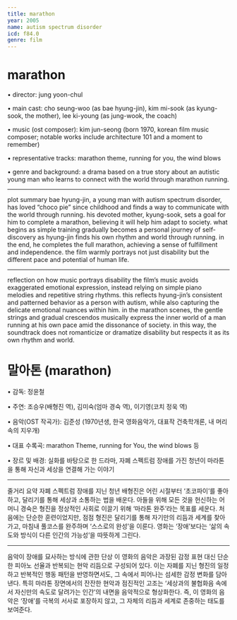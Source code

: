 ```yaml
---
title: marathon
year: 2005
name: autism spectrum disorder
icd: f84.0
genre: film
---
```



# marathon

• director: jung yoon-chul

• main cast: cho seung-woo (as bae hyung-jin), kim mi-sook (as kyung-sook, the mother), lee ki-young (as jung-wook, the coach)

• music (ost composer): kim jun-seong (born 1970, korean film music composer; notable works include architecture 101 and a moment to remember)

• representative tracks: marathon theme, running for you, the wind blows

• genre and background: a drama based on a true story about an autistic young man who learns to connect with the world through marathon running.
________________________________________
plot summary
bae hyung-jin, a young man with autism spectrum disorder, has loved “choco pie” since childhood and finds a way to communicate with the world through running. his devoted mother, kyung-sook, sets a goal for him to complete a marathon, believing it will help him adapt to society. what begins as simple training gradually becomes a personal journey of self-discovery as hyung-jin finds his own rhythm and world through running. in the end, he completes the full marathon, achieving a sense of fulfillment and independence. the film warmly portrays not just disability but the different pace and potential of human life.
________________________________________
reflection on how music portrays disability
the film’s music avoids exaggerated emotional expression, instead relying on simple piano melodies and repetitive string rhythms. this reflects hyung-jin’s consistent and patterned behavior as a person with autism, while also capturing the delicate emotional nuances within him. in the marathon scenes, the gentle strings and gradual crescendos musically express the inner world of a man running at his own pace amid the dissonance of society. in this way, the soundtrack does not romanticize or dramatize disability but respects it as its own rhythm and world.


# 말아톤 (marathon)

•	감독: 정윤철

•	주연: 조승우(배형진 역), 김미숙(엄마 경숙 역), 이기영(코치 정욱 역)

•	음악(OST 작곡가): 김준성 (1970년생, 한국 영화음악가, 대표작 건축학개론, 내 머리 속의 지우개)

•	대표 수록곡: marathon Theme, running for You, the wind blows 등

•	장르 및 배경: 실화를 바탕으로 한 드라마, 자폐 스펙트럼 장애를 가진 청년이 마라톤을 통해 자신과 세상을 연결해 가는 이야기
________________________________________
줄거리 요약
자폐 스펙트럼 장애를 지닌 청년 배형진은 어린 시절부터 ‘초코파이’를 좋아하고, 달리기를 통해 세상과 소통하는 법을 배운다. 아들을 위해 모든 것을 헌신하는 어머니 경숙은 형진을 정상적인 사회로 이끌기 위해 ‘마라톤 완주’라는 목표를 세운다. 처음에는 단순한 훈련이었지만, 점점 형진은 달리기를 통해 자기만의 리듬과 세계를 찾아가고, 마침내 풀코스를 완주하며 ‘스스로의 완성’을 이룬다. 영화는 ‘장애’보다는 ‘삶의 속도와 방식이 다른 인간의 가능성’을 따뜻하게 그린다.
________________________________________
음악이 장애를 묘사하는 방식에 관한 단상
이 영화의 음악은 과장된 감정 표현 대신 단순한 피아노 선율과 반복되는 현악 리듬으로 구성되어 있다. 이는 자폐를 지닌 형진의 일정하고 반복적인 행동 패턴을 반영하면서도, 그 속에서 피어나는 섬세한 감정 변화를 담아낸다. 특히 마라톤 장면에서의 잔잔한 현악과 점진적인 고조는 ‘세상과의 불협화음 속에서 자신만의 속도로 달려가는 인간’의 내면을 음악적으로 형상화한다. 즉, 이 영화의 음악은 ‘장애’를 극복의 서사로 포장하지 않고, 그 자체의 리듬과 세계로 존중하는 태도를 보여준다.
